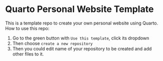 # Quarto Personal Website Template

This is a template repo to create your own personal website using Quarto.
How to use this repo:

1. Go to the green button with `Use this template`, click its dropdown
2. Then choose `create a new repository`
3. Then you could edit name of your repository to be created and add other files to it.
